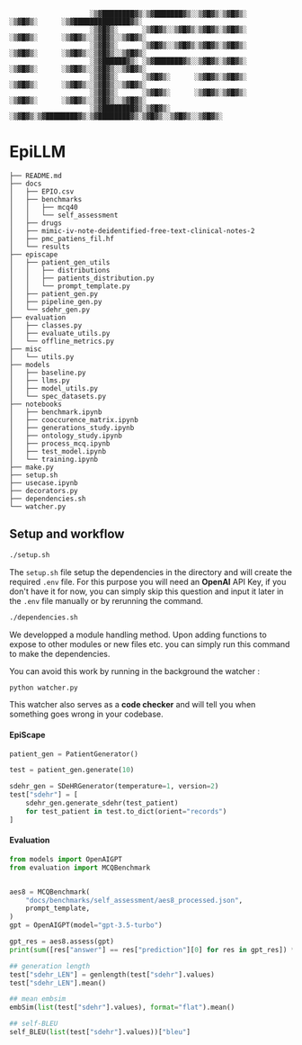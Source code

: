 ```
                    ░▒▓████████▓▒░▒▓███████▓▒░░▒▓█▓▒░▒▓█▓▒░      ░▒▓█▓▒░      ░▒▓██████████████▓▒░  
                    ░▒▓█▓▒░      ░▒▓█▓▒░░▒▓█▓▒░▒▓█▓▒░▒▓█▓▒░      ░▒▓█▓▒░      ░▒▓█▓▒░░▒▓█▓▒░░▒▓█▓▒░  
                    ░▒▓█▓▒░      ░▒▓█▓▒░░▒▓█▓▒░▒▓█▓▒░▒▓█▓▒░      ░▒▓█▓▒░      ░▒▓█▓▒░░▒▓█▓▒░░▒▓█▓▒░   
                    ░▒▓██████▓▒░ ░▒▓███████▓▒░░▒▓█▓▒░▒▓█▓▒░      ░▒▓█▓▒░      ░▒▓█▓▒░░▒▓█▓▒░░▒▓█▓▒░    
                    ░▒▓█▓▒░      ░▒▓█▓▒░      ░▒▓█▓▒░▒▓█▓▒░      ░▒▓█▓▒░      ░▒▓█▓▒░░▒▓█▓▒░░▒▓█▓▒░     
                    ░▒▓█▓▒░      ░▒▓█▓▒░      ░▒▓█▓▒░▒▓█▓▒░      ░▒▓█▓▒░      ░▒▓█▓▒░░▒▓█▓▒░░▒▓█▓▒░ 
                    ░▒▓████████▓▒░▒▓█▓▒░      ░▒▓█▓▒░▒▓████████▓▒░▒▓████████▓▒░▒▓█▓▒░░▒▓█▓▒░░▒▓█▓▒░
```

# EpiLLM


```shell
├── README.md
├── docs
│   ├── EPIO.csv
│   ├── benchmarks
│   │   ├── mcq40
│   │   └── self_assessment
│   ├── drugs
│   ├── mimic-iv-note-deidentified-free-text-clinical-notes-2
│   ├── pmc_patiens_fil.hf
│   └── results
├── episcape
│   ├── patient_gen_utils
│   │   ├── distributions
│   │   ├── patients_distribution.py
│   │   └── prompt_template.py
│   ├── patient_gen.py
│   ├── pipeline_gen.py
│   └── sdehr_gen.py
├── evaluation
│   ├── classes.py
│   ├── evaluate_utils.py
│   └── offline_metrics.py
├── misc
│   └── utils.py
├── models
│   ├── baseline.py
│   ├── llms.py
│   ├── model_utils.py
│   └── spec_datasets.py
├── notebooks
│   ├── benchmark.ipynb
│   ├── cooccurence_matrix.ipynb
│   ├── generations_study.ipynb
│   ├── ontology_study.ipynb
│   ├── process_mcq.ipynb
│   ├── test_model.ipynb
│   └── training.ipynb
├── make.py
├── setup.sh
├── usecase.ipynb
├── decorators.py
├── dependencies.sh
└── watcher.py
```


## Setup and workflow


```bash
./setup.sh
```

The `setup.sh` file setup the dependencies in the directory and will create the required `.env` file. For this purpose you will need an **OpenAI** API Key, if you don't have it for now, you can simply skip this question and input it later in the `.env` file manually or by rerunning the command.


```bash
./dependencies.sh
```

We developped a module handling method. Upon adding functions to expose to other modules or new files etc. you can simply run this command to make the dependencies.

You can avoid this work by running in the background the watcher :

```bash
python watcher.py
```

This watcher also serves as a **code checker** and will tell you when something goes wrong in your codebase.

#### EpiScape

```python
patient_gen = PatientGenerator()

test = patient_gen.generate(10)

sdehr_gen = SDeHRGenerator(temperature=1, version=2)
test["sdehr"] = [
    sdehr_gen.generate_sdehr(test_patient)
    for test_patient in test.to_dict(orient="records")
]
```


#### Evaluation

```python
from models import OpenAIGPT
from evaluation import MCQBenchmark


aes8 = MCQBenchmark(
    "docs/benchmarks/self_assessment/aes8_processed.json",
    prompt_template,
)
gpt = OpenAIGPT(model="gpt-3.5-turbo")

gpt_res = aes8.assess(gpt)
print(sum([res["answer"] == res["prediction"][0] for res in gpt_res]) * 100 / len(gpt_res), "% accuracy for GPT-3.5")
```


```python
## generation length
test["sdehr_LEN"] = genlength(test["sdehr"].values)
test["sdehr_LEN"].mean()

## mean embsim
embSim(list(test["sdehr"].values), format="flat").mean()

## self-BLEU
self_BLEU(list(test["sdehr"].values))["bleu"]
```



